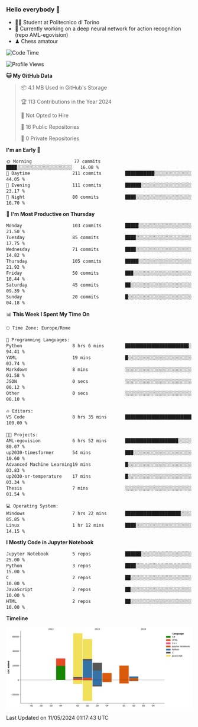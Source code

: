 ### Hello everybody 👋
- 🧑‍🎓 Student at Politecnico di Torino
- 🤖 Currently working on a deep neural network for action recognition (repo AML-egovision)
- ♟ Chess amatour

<!--
[![Figimodi's GitHub stats](https://github-readme-stats.vercel.app/api?username=figimodi&rank_icon=github&show_icons=true&include_all_commits=true)](https://github.com/figimodi/github-readme-stats)

![Top Langs](https://github-readme-stats.vercel.app/api/top-langs/?username=figimodi&layout=compact&)

[![Figimodi's WakaTime stats](https://github-readme-stats.vercel.app/api/wakatime?username=figimodi)](https://github.com/figimodi/github-readme-stats)
-->

<!--START_SECTION:waka-->
![Code Time](http://img.shields.io/badge/Code%20Time-72%20hrs%2054%20mins-blue)

![Profile Views](http://img.shields.io/badge/Profile%20Views-1-blue)

**🐱 My GitHub Data** 

> 📦 4.1 MB Used in GitHub's Storage 
 > 
> 🏆 113 Contributions in the Year 2024
 > 
> 🚫 Not Opted to Hire
 > 
> 📜 16 Public Repositories 
 > 
> 🔑 0 Private Repositories 
 > 
**I'm an Early 🐤** 

```text
🌞 Morning                77 commits          ████░░░░░░░░░░░░░░░░░░░░░   16.08 % 
🌆 Daytime                211 commits         ███████████░░░░░░░░░░░░░░   44.05 % 
🌃 Evening                111 commits         ██████░░░░░░░░░░░░░░░░░░░   23.17 % 
🌙 Night                  80 commits          ████░░░░░░░░░░░░░░░░░░░░░   16.70 % 
```
📅 **I'm Most Productive on Thursday** 

```text
Monday                   103 commits         █████░░░░░░░░░░░░░░░░░░░░   21.50 % 
Tuesday                  85 commits          ████░░░░░░░░░░░░░░░░░░░░░   17.75 % 
Wednesday                71 commits          ████░░░░░░░░░░░░░░░░░░░░░   14.82 % 
Thursday                 105 commits         █████░░░░░░░░░░░░░░░░░░░░   21.92 % 
Friday                   50 commits          ███░░░░░░░░░░░░░░░░░░░░░░   10.44 % 
Saturday                 45 commits          ██░░░░░░░░░░░░░░░░░░░░░░░   09.39 % 
Sunday                   20 commits          █░░░░░░░░░░░░░░░░░░░░░░░░   04.18 % 
```


📊 **This Week I Spent My Time On** 

```text
🕑︎ Time Zone: Europe/Rome

💬 Programming Languages: 
Python                   8 hrs 6 mins        ████████████████████████░   94.41 % 
YAML                     19 mins             █░░░░░░░░░░░░░░░░░░░░░░░░   03.74 % 
Markdown                 8 mins              ░░░░░░░░░░░░░░░░░░░░░░░░░   01.58 % 
JSON                     0 secs              ░░░░░░░░░░░░░░░░░░░░░░░░░   00.12 % 
Other                    0 secs              ░░░░░░░░░░░░░░░░░░░░░░░░░   00.10 % 

🔥 Editors: 
VS Code                  8 hrs 35 mins       █████████████████████████   100.00 % 

🐱‍💻 Projects: 
AML-egovision            6 hrs 52 mins       ████████████████████░░░░░   80.07 % 
up2030-timesformer       54 mins             ███░░░░░░░░░░░░░░░░░░░░░░   10.60 % 
Advanced Machine Learning19 mins             █░░░░░░░░░░░░░░░░░░░░░░░░   03.83 % 
up2030-sr-temperature    17 mins             █░░░░░░░░░░░░░░░░░░░░░░░░   03.34 % 
Thesis                   7 mins              ░░░░░░░░░░░░░░░░░░░░░░░░░   01.54 % 

💻 Operating System: 
Windows                  7 hrs 22 mins       █████████████████████░░░░   85.85 % 
Linux                    1 hr 12 mins        ████░░░░░░░░░░░░░░░░░░░░░   14.15 % 
```

**I Mostly Code in Jupyter Notebook** 

```text
Jupyter Notebook         5 repos             ██████░░░░░░░░░░░░░░░░░░░   25.00 % 
Python                   3 repos             ████░░░░░░░░░░░░░░░░░░░░░   15.00 % 
C                        2 repos             ██░░░░░░░░░░░░░░░░░░░░░░░   10.00 % 
JavaScript               2 repos             ██░░░░░░░░░░░░░░░░░░░░░░░   10.00 % 
HTML                     2 repos             ██░░░░░░░░░░░░░░░░░░░░░░░   10.00 % 
```



**Timeline**

![Lines of Code chart](https://raw.githubusercontent.com/figimodi/figimodi/main/assets/bar_graph.png)


 Last Updated on 11/05/2024 01:17:43 UTC
<!--END_SECTION:waka-->

<!--
**figimodi/figimodi** is a ✨ _special_ ✨ repository because its `README.md` (this file) appears on your GitHub profile.

Here are some ideas to get you started:

- 🔭 I’m currently working on ...
- 🌱 I’m currently learning ...
- 👯 I’m looking to collaborate on ...
- 🤔 I’m looking for help with ...
- 💬 Ask me about ...
- 📫 How to reach me: ...
- 😄 Pronouns: ...
- ⚡ Fun fact: ...
-->
